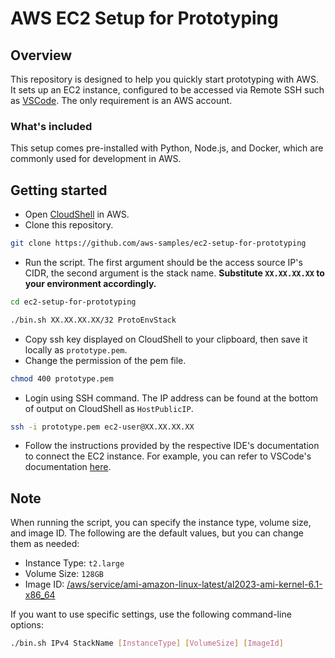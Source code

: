 # AWS EC2 Setup for Prototyping

## Overview

This repository is designed to help you quickly start prototyping with AWS. It sets up an EC2 instance, configured to be accessed via Remote SSH such as [VSCode](https://code.visualstudio.com/docs/remote/ssh). The only requirement is an AWS account.

### What's included

This setup comes pre-installed with Python, Node.js, and Docker, which are commonly used for development in AWS.

## Getting started

- Open [CloudShell](https://console.aws.amazon.com/cloudshell/home) in AWS.
- Clone this repository.

```sh
git clone https://github.com/aws-samples/ec2-setup-for-prototyping
```

- Run the script. The first argument should be the access source IP's CIDR, the second argument is the stack name. **Substitute `XX.XX.XX.XX` to your environment accordingly.**

```sh
cd ec2-setup-for-prototyping
```

```sh
./bin.sh XX.XX.XX.XX/32 ProtoEnvStack
```

- Copy ssh key displayed on CloudShell to your clipboard, then save it locally as `prototype.pem`.
- Change the permission of the pem file.

```sh
chmod 400 prototype.pem
```

- Login using SSH command. The IP address can be found at the bottom of output on CloudShell as `HostPublicIP`.

```sh
ssh -i prototype.pem ec2-user@XX.XX.XX.XX
```

- Follow the instructions provided by the respective IDE's documentation to connect the EC2 instance. For example, you can refer to VSCode's documentation [here](https://code.visualstudio.com/docs/remote/ssh).

## Note

When running the script, you can specify the instance type, volume size, and image ID. The following are the default values, but you can change them as needed:

- Instance Type: `t2.large`
- Volume Size: `128GB`
- Image ID: [/aws/service/ami-amazon-linux-latest/al2023-ami-kernel-6.1-x86_64](https://docs.aws.amazon.com/linux/al2023/ug/ec2.html)

If you want to use specific settings, use the following command-line options:

```sh
./bin.sh IPv4 StackName [InstanceType] [VolumeSize] [ImageId]
```
